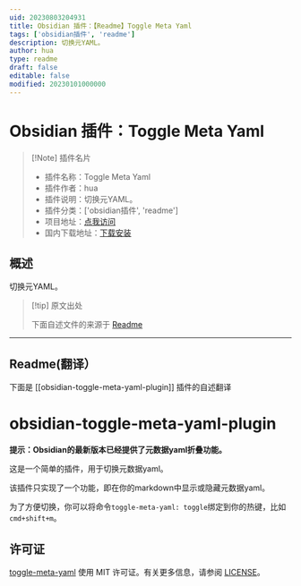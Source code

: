 ```yaml
---
uid: 20230803204931
title: Obsidian 插件：【Readme】Toggle Meta Yaml
tags: ['obsidian插件', 'readme']
description: 切换元YAML。
author: hua
type: readme
draft: false
editable: false
modified: 20230101000000
---
```


# Obsidian 插件：Toggle Meta Yaml

> [!Note] 插件名片
> - 插件名称：Toggle Meta Yaml
> - 插件作者：hua
> - 插件说明：切换元YAML。
> - 插件分类：['obsidian插件', 'readme']
> - 项目地址：[点我访问](https://github.com/hua03/obsidian-toggle-meta-yaml-plugin)
> - 国内下载地址：[下载安装](https://pkmer.cn/products/plugin/pluginMarket/?obsidian-toggle-meta-yaml-plugin)

## 概述

切换元YAML。



> [!tip] 原文出处
> 
>下面自述文件的来源于 [Readme](https://ghproxy.net/https://raw.githubusercontent.com/hua03/obsidian-toggle-meta-yaml-plugin/master/README.md)
> 

---

## Readme(翻译）

下面是 [[obsidian-toggle-meta-yaml-plugin]] 插件的自述翻译


# obsidian-toggle-meta-yaml-plugin

**提示：Obsidian的最新版本已经提供了元数据yaml折叠功能。**

这是一个简单的插件，用于切换元数据yaml。

该插件只实现了一个功能，即在你的markdown中显示或隐藏元数据yaml。

为了方便切换，你可以将命令`toggle-meta-yaml: toggle`绑定到你的热键，比如`cmd+shift+m`。

## 许可证
[toggle-meta-yaml](https://github.com/hua03/obsidian-toggle-meta-yaml-plugin) 使用 MIT 许可证。有关更多信息，请参阅 [LICENSE](Licence)。



